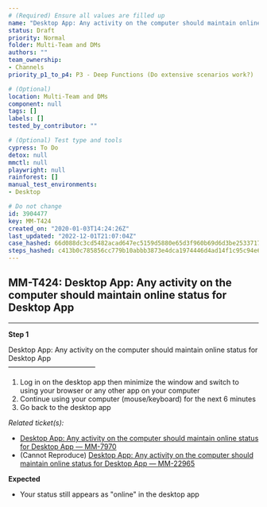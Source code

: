 ```yaml
---
# (Required) Ensure all values are filled up
name: "Desktop App: Any activity on the computer should maintain online status for Desktop App"
status: Draft
priority: Normal
folder: Multi-Team and DMs
authors: ""
team_ownership: 
- Channels
priority_p1_to_p4: P3 - Deep Functions (Do extensive scenarios work?)

# (Optional)
location: Multi-Team and DMs
component: null
tags: []
labels: []
tested_by_contributor: ""

# (Optional) Test type and tools
cypress: To Do
detox: null
mmctl: null
playwright: null
rainforest: []
manual_test_environments:
- Desktop

# Do not change
id: 3904477
key: MM-T424
created_on: "2020-01-03T14:24:26Z"
last_updated: "2022-12-01T21:07:04Z"
case_hashed: 66d088dc3cd5482acad647ec5159d5880e65d3f960b69d6d3be253371706fa141fc4a5760581441c97704ebffda3f760
steps_hashed: c413b0c785856cc779b10abbb3873e4dca1974446d4ad14f1c95c94e630fc03bb5a8bb76882842fd685249dc2a88fb29
---
```


<!-- (Auto-generated) Based on frontmatter's "key" and "name" -->

## MM-T424: Desktop App: Any activity on the computer should maintain online status for Desktop App

---

**Step 1**

Desktop App: Any activity on the computer should maintain online status for Desktop App\
–––––––––––––––––––––––––

1. Log in on the desktop app then minimize the window and switch to using your browser or any other app on your computer
2. Continue using your computer (mouse/keyboard) for the next 6 minutes
3. Go back to the desktop app

_Related ticket(s):_

- [Desktop App: Any activity on the computer should maintain online status for Desktop App — MM-7970](https://mattermost.atlassian.net/browse/MM-7970)
- (Cannot Reproduce) [Desktop App: Any activity on the computer should maintain online status for Desktop App — MM-22965](https://mattermost.atlassian.net/browse/MM-22965)

**Expected**

- Your status still appears as "online" in the desktop app
